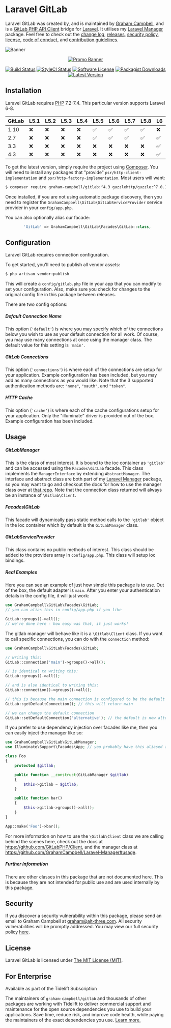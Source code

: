 Laravel GitLab
==============

Laravel GitLab was created by, and is maintained by [Graham Campbell](https://github.com/GrahamCampbell), and is a [GitLab PHP API Client](https://github.com/GitLabPHP/Client) bridge for [Laravel](http://laravel.com). It utilises my [Laravel Manager](https://github.com/GrahamCampbell/Laravel-Manager) package. Feel free to check out the [change log](CHANGELOG.md), [releases](https://github.com/GrahamCampbell/Laravel-GitLab/releases), [security policy](https://github.com/GrahamCampbell/Laravel-GitLab/security/policy), [license](LICENSE), [code of conduct](.github/CODE_OF_CONDUCT.md), and [contribution guidelines](.github/CONTRIBUTING.md).

![Banner](https://user-images.githubusercontent.com/2829600/71477349-6131cd00-27e1-11ea-84b0-8b4e539c7ad7.png)

<p align="center">
<a href="https://xscode.com/grahamcampbell/Laravel-GitLab"><img src="https://xscode.com/assets/promo-banner.svg" alt="Promo Banner"></img></a>
</p>

<p align="center">
<a href="https://github.com/GrahamCampbell/Laravel-GitLab/actions?query=workflow%3ATests"><img src="https://img.shields.io/github/workflow/status/GrahamCampbell/Laravel-GitLab/Tests?label=Tests&style=flat-square" alt="Build Status"></img></a>
<a href="https://github.styleci.io/repos/123726374"><img src="https://github.styleci.io/repos/123726374/shield" alt="StyleCI Status"></img></a>
<a href="LICENSE"><img src="https://img.shields.io/badge/license-MIT-brightgreen?style=flat-square" alt="Software License"></img></a>
<a href="https://packagist.org/packages/graham-campbell/gitlab"><img src="https://img.shields.io/packagist/dt/graham-campbell/gitlab?style=flat-square" alt="Packagist Downloads"></img></a>
<a href="https://github.com/GrahamCampbell/Laravel-GitLab/releases"><img src="https://img.shields.io/github/release/GrahamCampbell/Laravel-GitLab?style=flat-square" alt="Latest Version"></img></a>
</p>


## Installation

Laravel GitLab requires [PHP](https://php.net) 7.2-7.4. This particular version supports Laravel 6-8.

| GitLab | L5.1               | L5.2               | L5.3               | L5.4               | L5.5               | L5.6               | L5.7               | L5.8               | L6                 | L7                 | L8                 |
|--------|--------------------|--------------------|--------------------|--------------------|--------------------|--------------------|--------------------|--------------------|--------------------|--------------------|--------------------|
| 1.10   | :x:                | :x:                | :x:                | :x:                | :white_check_mark: | :white_check_mark: | :white_check_mark: | :white_check_mark: | :x:                | :x:                | :x:                |
| 2.7    | :x:                | :x:                | :x:                | :x:                | :white_check_mark: | :white_check_mark: | :white_check_mark: | :white_check_mark: | :white_check_mark: | :white_check_mark: | :x:                |
| 3.3    | :x:                | :x:                | :x:                | :x:                | :x:                | :x:                | :x:                | :x:                | :white_check_mark: | :white_check_mark: | :white_check_mark: |
| 4.3    | :x:                | :x:                | :x:                | :x:                | :x:                | :x:                | :x:                | :x:                | :white_check_mark: | :white_check_mark: | :white_check_mark: |

To get the latest version, simply require the project using [Composer](https://getcomposer.org). You will need to install any packages that "provide" `psr/http-client-implementation` and `psr/http-factory-implementation`. Most users will want:

```bash
$ composer require graham-campbell/gitlab:^4.3 guzzlehttp/guzzle:^7.0.1 http-interop/http-factory-guzzle:^1.0
```

Once installed, if you are not using automatic package discovery, then you need to register the `GrahamCampbell\GitLab\GitLabServiceProvider` service provider in your `config/app.php`.

You can also optionally alias our facade:

```php
        'GitLab' => GrahamCampbell\GitLab\Facades\GitLab::class,
```


## Configuration

Laravel GitLab requires connection configuration.

To get started, you'll need to publish all vendor assets:

```bash
$ php artisan vendor:publish
```

This will create a `config/gitlab.php` file in your app that you can modify to set your configuration. Also, make sure you check for changes to the original config file in this package between releases.

There are two config options:

##### Default Connection Name

This option (`'default'`) is where you may specify which of the connections below you wish to use as your default connection for all work. Of course, you may use many connections at once using the manager class. The default value for this setting is `'main'`.

##### GitLab Connections

This option (`'connections'`) is where each of the connections are setup for your application. Example configuration has been included, but you may add as many connections as you would like. Note that the 3 supported authentication methods are: `"none"`, `"oauth"`, and `"token"`.

##### HTTP Cache

This option (`'cache'`) is where each of the cache configurations setup for your application. Only the "illuminate" driver is provided out of the box. Example configuration has been included.


## Usage

##### GitLabManager

This is the class of most interest. It is bound to the ioc container as `'gitlab'` and can be accessed using the `Facades\GitLab` facade. This class implements the `ManagerInterface` by extending `AbstractManager`. The interface and abstract class are both part of my [Laravel Manager](https://github.com/GrahamCampbell/Laravel-Manager) package, so you may want to go and checkout the docs for how to use the manager class over at [that repo](https://github.com/GrahamCampbell/Laravel-Manager#usage). Note that the connection class returned will always be an instance of `\Gitlab\Client`.

##### Facades\GitLab

This facade will dynamically pass static method calls to the `'gitlab'` object in the ioc container which by default is the `GitLabManager` class.

##### GitLabServiceProvider

This class contains no public methods of interest. This class should be added to the providers array in `config/app.php`. This class will setup ioc bindings.

##### Real Examples

Here you can see an example of just how simple this package is to use. Out of the box, the default adapter is `main`. After you enter your authentication details in the config file, it will just work:

```php
use GrahamCampbell\GitLab\Facades\GitLab;
// you can alias this in config/app.php if you like

GitLab::groups()->all();
// we're done here - how easy was that, it just works!
```

The gitlab manager will behave like it is a `\Gitlab\Client` class. If you want to call specific connections, you can do with the `connection` method:

```php
use GrahamCampbell\GitLab\Facades\GitLab;

// writing this:
GitLab::connection('main')->groups()->all();

// is identical to writing this:
GitLab::groups()->all();

// and is also identical to writing this:
GitLab::connection()->groups()->all();

// this is because the main connection is configured to be the default
GitLab::getDefaultConnection(); // this will return main

// we can change the default connection
GitLab::setDefaultConnection('alternative'); // the default is now alternative
```

If you prefer to use dependency injection over facades like me, then you can easily inject the manager like so:

```php
use GrahamCampbell\GitLab\GitLabManager;
use Illuminate\Support\Facades\App; // you probably have this aliased already

class Foo
{
    protected $gitlab;

    public function __construct(GitLabManager $gitlab)
    {
        $this->gitlab = $gitlab;
    }

    public function bar()
    {
        $this->gitlab->groups()->all();
    }
}

App::make('Foo')->bar();
```

For more information on how to use the `\Gitlab\Client` class we are calling behind the scenes here, check out the docs at https://github.com/GitLabPHP/Client, and the manager class at https://github.com/GrahamCampbell/Laravel-Manager#usage.

##### Further Information

There are other classes in this package that are not documented here. This is because they are not intended for public use and are used internally by this package.


## Security

If you discover a security vulnerability within this package, please send an email to Graham Campbell at graham@alt-three.com. All security vulnerabilities will be promptly addressed. You may view our full security policy [here](https://github.com/GrahamCampbell/Laravel-GitLab/security/policy).


## License

Laravel GitLab is licensed under [The MIT License (MIT)](LICENSE).


## For Enterprise

Available as part of the Tidelift Subscription

The maintainers of `graham-campbell/gitlab` and thousands of other packages are working with Tidelift to deliver commercial support and maintenance for the open source dependencies you use to build your applications. Save time, reduce risk, and improve code health, while paying the maintainers of the exact dependencies you use. [Learn more.](https://tidelift.com/subscription/pkg/packagist-graham-campbell-gitlab?utm_source=packagist-graham-campbell-gitlab&utm_medium=referral&utm_campaign=enterprise&utm_term=repo)
